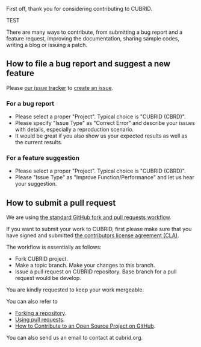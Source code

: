 First off, thank you for considering contributing to CUBRID. 

TEST

There are many ways to contribute, from submitting a bug report and a feature request, improving the documentation, sharing sample codes, writing a blog or issuing a patch.

## How to file a bug report and suggest a new feature

  Please [our issue tracker](http://jira.cubrid.org/browse/CBRD) to [create an issue](http://jira.cubrid.org/secure/CreateIssue!default.jspa). 
  
  ### For a bug report
  
  * Please select a proper "Project". Typical choice is "CUBRID (CBRD)". 
  * Please specify "Issue Type" as "Correct Error" and describe your issues with details, especially a reproduction scenario.
  * It would be great if you also show us your expected results as well as the current results.
    
  ### For a feature suggestion
  
  * Please select a proper "Project". Typical choice is "CUBRID (CBRD)". 
  * Please "Issue Type" as "Improve Function/Performance" and let us hear your suggestion.
     
## How to submit a pull request

  We are using [the standard GitHub fork and pull requests workflow](https://gist.github.com/Chaser324/ce0505fbed06b947d962).

  If you want to submit your work to CUBRID, first please make sure that you have signed and submitted [the contributors license agreement (CLA)](https://github.com/CUBRID/cubrid/wiki/CUBRID-Contributor's-Agreement). 

  The workflow is essentially as follows:

  * Fork CUBRID project.
  * Make a topic branch. Make your changes to this branch.
  * Issue a pull request on CUBRID repository. Base branch for a pull request would be develop.

  You are kindly requested to keep your work mergeable. 

You can also refer to

  * [Forking a repository](https://help.github.com/articles/fork-a-repo).
  * [Using pull requests](https://help.github.com/articles/using-pull-requests/).
  * [How to Contribute to an Open Source Project on GitHub](https://egghead.io/series/how-to-contribute-to-an-open-source-project-on-github).
  
You can also send us an email to contact at cubrid.org.
